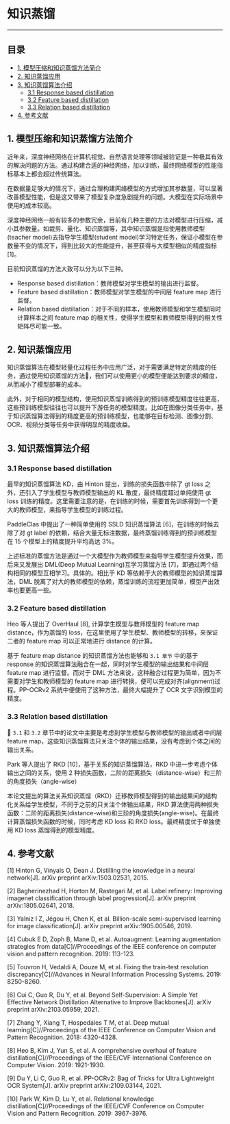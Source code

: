 # 知识蒸馏
---
## 目录

* [1. 模型压缩和知识蒸馏方法简介](#1)
* [2. 知识蒸馏应用](#2)
* [3. 知识蒸馏算法介绍](#3)
	* [3.1 Response based distillation](#3.1)
	* [3.2 Feature based distillation](#3.2)
	* [3.3 Relation based distillation](#3.3)
* [4. 参考文献](#4)
<a name='1'></a>
## 1. 模型压缩和知识蒸馏方法简介

近年来，深度神经网络在计算机视觉、自然语言处理等领域被验证是一种极其有效的解决问题的方法。通过构建合适的神经网络，加以训练，最终网络模型的性能指标基本上都会超过传统算法。

在数据量足够大的情况下，通过合理构建网络模型的方式增加其参数量，可以显著改善模型性能，但是这又带来了模型复杂度急剧提升的问题。大模型在实际场景中使用的成本较高。

深度神经网络一般有较多的参数冗余，目前有几种主要的方法对模型进行压缩，减小其参数量。如裁剪、量化、知识蒸馏等，其中知识蒸馏是指使用教师模型(teacher model)去指导学生模型(student model)学习特定任务，保证小模型在参数量不变的情况下，得到比较大的性能提升，甚至获得与大模型相似的精度指标 [1]。

目前知识蒸馏的方法大致可以分为以下三种。

* Response based distillation：教师模型对学生模型的输出进行监督。
* Feature based distillation：教师模型对学生模型的中间层 feature map 进行监督。
* Relation based distillation：对于不同的样本，使用教师模型和学生模型同时计算样本之间 feature map 的相关性，使得学生模型和教师模型得到的相关性矩阵尽可能一致。

<a name='2'></a>
## 2. 知识蒸馏应用


知识蒸馏算法在模型轻量化过程任务中应用广泛，对于需要满足特定的精度的任务，通过使用知识蒸馏的方法，我们可以使用更小的模型便能达到要求的精度，从而减小了模型部署的成本。

此外，对于相同的模型结构，使用知识蒸馏训练得到的预训练模型精度往往更高，这些预训练模型往往也可以提升下游任务的模型精度。比如在图像分类任务中，基于知识蒸馏算法得到的精度更高的预训练模型，也能够在目标检测、图像分割、OCR、视频分类等任务中获得明显的精度收益。


<a name='3'></a>
## 3. 知识蒸馏算法介绍
<a name='3.1'></a>
### 3.1 Response based distillation

最早的知识蒸馏算法 KD，由 Hinton 提出，训练的损失函数中除了 gt loss 之外，还引入了学生模型与教师模型输出的 KL 散度，最终精度超过单纯使用 gt loss 训练的精度。这里需要注意的是，在训练的时候，需要首先训练得到一个更大的教师模型，来指导学生模型的训练过程。

PaddleClas 中提出了一种简单使用的 SSLD 知识蒸馏算法 [6]，在训练的时候去除了对 gt label 的依赖，结合大量无标注数据，最终蒸馏训练得到的预训练模型在 15 个模型上的精度提升平均高达 3%。

上述标准的蒸馏方法是通过一个大模型作为教师模型来指导学生模型提升效果，而后来又发展出 DML(Deep Mutual Learning)互学习蒸馏方法 [7]，即通过两个结构相同的模型互相学习。具体的。相比于 KD 等依赖于大的教师模型的知识蒸馏算法，DML 脱离了对大的教师模型的依赖，蒸馏训练的流程更加简单，模型产出效率也要更高一些。

<a name='3.2'></a>
### 3.2 Feature based distillation

Heo 等人提出了 OverHaul [8], 计算学生模型与教师模型的 feature map distance，作为蒸馏的 loss，在这里使用了学生模型、教师模型的转移，来保证二者的 feature map 可以正常地进行 distance 的计算。

基于 feature map distance 的知识蒸馏方法也能够和 `3.1 章节` 中的基于 response 的知识蒸馏算法融合在一起，同时对学生模型的输出结果和中间层 feature map 进行监督。而对于 DML 方法来说，这种融合过程更为简单，因为不需要对学生和教师模型的 feature map 进行转换，便可以完成对齐(alignment)过程。PP-OCRv2 系统中便使用了这种方法，最终大幅提升了 OCR 文字识别模型的精度。

<a name='3.3'></a>
### 3.3 Relation based distillation


`3.1` 和 `3.2` 章节中的论文中主要是考虑到学生模型与教师模型的输出或者中间层 feature map，这些知识蒸馏算法只关注个体的输出结果，没有考虑到个体之间的输出关系。

Park 等人提出了 RKD [10]，基于关系的知识蒸馏算法，RKD 中进一步考虑个体输出之间的关系，使用 2 种损失函数，二阶的距离损失（distance-wise）和三阶的角度损失（angle-wise）


本论文提出的算法关系知识蒸馏（RKD）迁移教师模型得到的输出结果间的结构化关系给学生模型，不同于之前的只关注个体输出结果，RKD 算法使用两种损失函数：二阶的距离损失(distance-wise)和三阶的角度损失(angle-wise)。在最终计算蒸馏损失函数的时候，同时考虑 KD loss 和 RKD loss。最终精度优于单独使用 KD loss 蒸馏得到的模型精度。

<a name='4'></a>
## 4. 参考文献

[1] Hinton G, Vinyals O, Dean J. Distilling the knowledge in a neural network[J]. arXiv preprint arXiv:1503.02531, 2015.

[2] Bagherinezhad H, Horton M, Rastegari M, et al. Label refinery: Improving imagenet classification through label progression[J]. arXiv preprint arXiv:1805.02641, 2018.

[3] Yalniz I Z, Jégou H, Chen K, et al. Billion-scale semi-supervised learning for image classification[J]. arXiv preprint arXiv:1905.00546, 2019.

[4] Cubuk E D, Zoph B, Mane D, et al. Autoaugment: Learning augmentation strategies from data[C]//Proceedings of the IEEE conference on computer vision and pattern recognition. 2019: 113-123.

[5] Touvron H, Vedaldi A, Douze M, et al. Fixing the train-test resolution discrepancy[C]//Advances in Neural Information Processing Systems. 2019: 8250-8260.

[6] Cui C, Guo R, Du Y, et al. Beyond Self-Supervision: A Simple Yet Effective Network Distillation Alternative to Improve Backbones[J]. arXiv preprint arXiv:2103.05959, 2021.

[7] Zhang Y, Xiang T, Hospedales T M, et al. Deep mutual learning[C]//Proceedings of the IEEE Conference on Computer Vision and Pattern Recognition. 2018: 4320-4328.

[8] Heo B, Kim J, Yun S, et al. A comprehensive overhaul of feature distillation[C]//Proceedings of the IEEE/CVF International Conference on Computer Vision. 2019: 1921-1930.

[9] Du Y, Li C, Guo R, et al. PP-OCRv2: Bag of Tricks for Ultra Lightweight OCR System[J]. arXiv preprint arXiv:2109.03144, 2021.

[10] Park W, Kim D, Lu Y, et al. Relational knowledge distillation[C]//Proceedings of the IEEE/CVF Conference on Computer Vision and Pattern Recognition. 2019: 3967-3976.
